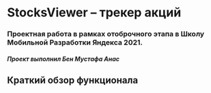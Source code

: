# StocksViewer – трекер акций

### Проектная работа в рамках отоброчного этапа в Школу Мобильной Разработки Яндекса 2021.
##### Проект выполнил Бен Мустафа Анас



## Краткий обзор функционала
